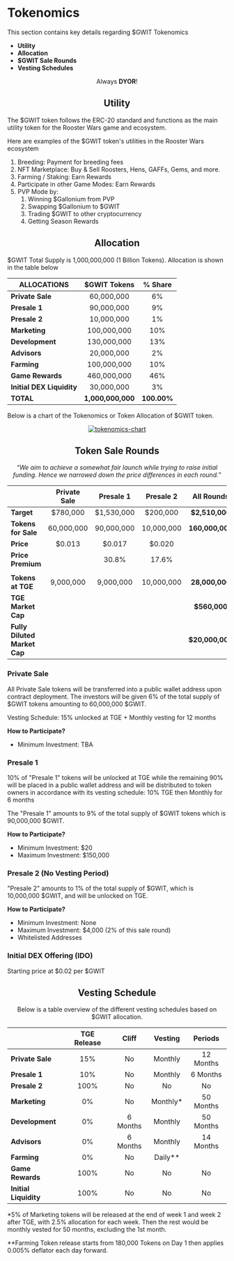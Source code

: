 # **Tokenomics**

This section contains key details regarding $GWIT Tokenomics

- **Utility**
- **Allocation**
- **$GWIT Sale Rounds**
- **Vesting Schedules**

<center>

Always **DYOR**!

## **Utility**

</center>

The $GWIT token follows the ERC-20 standard and functions as the main utility token for the Rooster Wars game and ecosystem.

Here are examples of the $GWIT token's utilities in the Rooster Wars ecosystem

1.  Breeding: Payment for breeding fees
2.  NFT Marketplace: Buy & Sell Roosters, Hens, GAFFs, Gems, and more.
3.  Farming / Staking: Earn Rewards
4.  Participate in other Game Modes: Earn Rewards
5.  PVP Mode by:
    1. Winning $Gallonium from PVP
    2. Swapping $Gallonium to $GWIT
    3. Trading $GWIT to other cryptocurrency
    4. Getting Season Rewards

<center>

## **Allocation**

</center>

$GWIT Total Supply is 1,000,000,000 (1 Billion Tokens). Allocation is shown in the table below

<center>

| **ALLOCATIONS**           | **$GWIT Tokens**  | **% Share** |
| ------------------------- | :---------------: | :---------: |
| **Private Sale**          |    60,000,000     |     6%      |
| **Presale 1**             |    90,000,000     |     9%      |
| **Presale 2**             |    10,000,000     |     1%      |
| **Marketing**             |    100,000,000    |     10%     |
| **Development**           |    130,000,000    |     13%     |
| **Advisors**              |    20,000,000     |     2%      |
| **Farming**               |    100,000,000    |     10%     |
| **Game Rewards**          |    460,000,000    |     46%     |
| **Initial DEX Liquidity** |    30,000,000     |     3%      |
| **TOTAL**                 | **1,000,000,000** | **100.00%** |

</center>

Below is a chart of the Tokenomics or Token Allocation of $GWIT token.

<center>

<a href="../../images/tokenomics.png" target="_blank"><img src="../../images/tokenomics.png" alt="tokenomics-chart" class="tokenomics"></a>

## **Token Sale Rounds**

_“We aim to achieve a somewhat fair launch while trying to raise initial funding. Hence we narrowed down the price differences in each round.”_

|                              | **Private Sale** | **Presale 1** | **Presale 2** | **All Rounds**  |
| ---------------------------- | :--------------: | :-----------: | :-----------: | :-------------: |
| **Target**                   |     $780,000     |  $1,530,000   |   $200,000    | **$2,510,000**  |
| **Tokens for Sale**          |    60,000,000    |  90,000,000   |  10,000,000   | **160,000,000** |
| **Price**                    |      $0.013      |    $0.017     |    $0.020     |                 |
| **Price Premium**            |                  |     30.8%     |     17.6%     |                 |
|                              |                  |               |               |                 |
| **Tokens at TGE**            |    9,000,000     |   9,000,000   |  10,000,000   | **28,000,000**  |
| **TGE Market Cap**           |                  |               |               |  **$560,000**   |
| **Fully Diluted Market Cap** |                  |               |               | **$20,000,000** |

</center>

### **Private Sale**

All Private Sale tokens will be transferred into a public wallet address upon contract deployment. The investors will be given 6% of the total supply of $GWIT tokens amounting to 60,000,000 $GWIT.

Vesting Schedule: 15% unlocked at TGE + Monthly vesting for 12 months

**How to Participate?**

- Minimum Investment: TBA

### **Presale 1**

10% of "Presale 1" tokens will be unlocked at TGE while the remaining 90% will be placed in a public wallet address and will be distributed to token owners in accordance with its vesting schedule: 10% TGE then Monthly for 6 months

The "Presale 1" amounts to 9% of the total supply of $GWIT tokens which is 90,000,000 $GWIT.

**How to Participate?**

- Minimum Investment: $20
- Maximum Investment: $150,000

### **Presale 2** (No Vesting Period)

"Presale 2" amounts to 1% of the total supply of $GWIT, which is 10,000,000 $GWIT, and will be unlocked on TGE.

**How to Participate?**

- Minimum Investment: None
- Maximum Investment: $4,000 (2% of this sale round)
- Whitelisted Addresses

### **Initial DEX Offering (IDO)**

Starting price at $0.02 per $GWIT

<center>

## **Vesting Schedule**

Below is a table overview of the different vesting schedules based on $GWIT allocation.

|                       | **TGE Release** | **Cliff** | **Vesting** | **Periods** |
| --------------------- | :-------------: | :-------: | :---------: | :---------: |
| **Private Sale**      |       15%       |    No     |   Monthly   |  12 Months  |
| **Presale 1**         |       10%       |    No     |   Monthly   |  6 Months   |
| **Presale 2**         |      100%       |    No     |     No      |     No      |
| **Marketing**         |       0%        |    No     |  Monthly\*  |  50 Months  |
| **Development**       |       0%        | 6 Months  |   Monthly   |  50 Months  |
| **Advisors**          |       0%        | 6 Months  |   Monthly   |  14 Months  |
| **Farming**           |       0%        |    No     |  Daily\*\*  |             |
| **Game Rewards**      |      100%       |    No     |     No      |     No      |
| **Initial Liquidity** |      100%       |    No     |     No      |     No      |

</center>

\*5% of Marketing tokens will be released at the end of week 1 and week 2 after TGE, with 2.5% allocation for each week. Then the rest would be monthly vested for 50 months, excluding the 1st month.

\*\*Farming Token release starts from 180,000 Tokens on Day 1 then applies 0.005% deflator each day forward.
